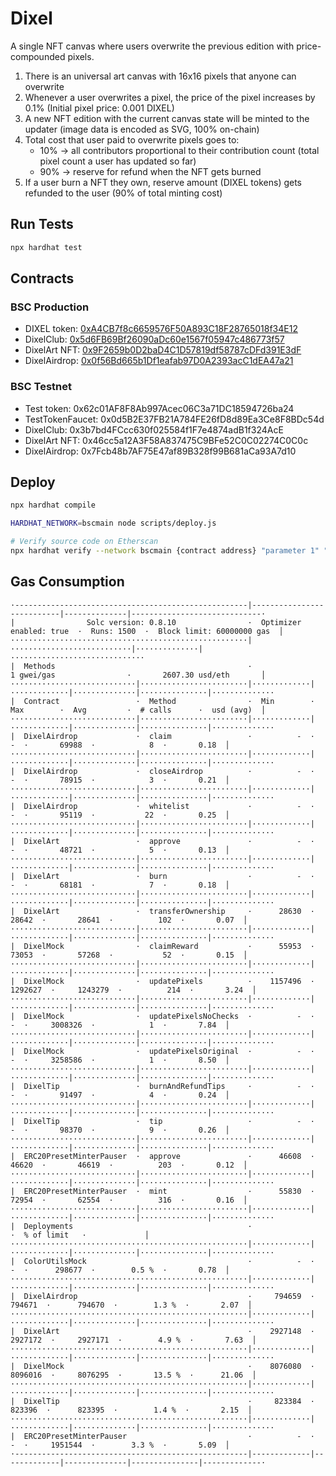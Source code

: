 # Dixel
A single NFT canvas where users overwrite the previous edition with price-compounded pixels.

1. There is an universal art canvas with 16x16 pixels that anyone can overwrite
2. Whenever a user overwrites a pixel, the price of the pixel increases by 0.1% (Initial pixel price: 0.001 DIXEL)
3. A new NFT edition with the current canvas state will be minted to the updater (image data is encoded as SVG, 100% on-chain)
4. Total cost that user paid to overwrite pixels goes to:
    - 10% -> all contributors proportional to their contribution count (total pixel count a user has updated so far)
    - 90% -> reserve for refund when the NFT gets burned
5. If a user burn a NFT they own, reserve amount (DIXEL tokens) gets refunded to the user (90% of total minting cost)

## Run Tests
```bash
npx hardhat test
```

## Contracts

### BSC Production
- DIXEL token: [0xA4CB7f8c6659576F50A893C18F28765018f34E12](https://bscscan.com/token/0xA4CB7f8c6659576F50A893C18F28765018f34E12)
- DixelClub: [0x5d6FB69Bf26090aDc60e1567f05947c486773f57](https://bscscan.com/address/0x5d6FB69Bf26090aDc60e1567f05947c486773f57)
- DixelArt NFT: [0x9F2659b0D2baD4C1D57819df58787cDFd391E3dF](https://bscscan.com/address/0x9F2659b0D2baD4C1D57819df58787cDFd391E3dF)
- DixelAirdrop: [0x0f56Bd665b1Df1eafab97D0A2393acC1dEA47a21](https://bscscan.com/address/0x0f56Bd665b1Df1eafab97D0A2393acC1dEA47a21)

### BSC Testnet
- Test token: 0x62c01AF8F8Ab997Acec06C3a71DC18594726ba24
- TestTokenFaucet: 0x0d5B2E37FB21A784FE26fD8d89Ea3Ce8F8BDc54d
- DixelClub: 0x3b7bd4FCcc630f025584f1F7e4874adB1f324AcE
- DixelArt NFT: 0x46cc5a12A3F58A837475C9BFe52C0C02274C0C0c
- DixelAirdrop: 0x7Fcb48b7AF75E47af89B328f99B681aCa93A7d10

## Deploy
```bash
npx hardhat compile

HARDHAT_NETWORK=bscmain node scripts/deploy.js

# Verify source code on Etherscan
npx hardhat verify --network bscmain {contract address} "parameter 1" "parameter 2"
```

## Gas Consumption
```
·----------------------------------------------------|---------------------------|--------------|-----------------------------·
|                Solc version: 0.8.10                ·  Optimizer enabled: true  ·  Runs: 1500  ·  Block limit: 60000000 gas  │
·····················································|···························|··············|······························
|  Methods                                           ·                1 gwei/gas                ·       2607.30 usd/eth       │
····························|························|·············|·············|··············|···············|··············
|  Contract                 ·  Method                ·  Min        ·  Max        ·  Avg         ·  # calls      ·  usd (avg)  │
····························|························|·············|·············|··············|···············|··············
|  DixelAirdrop             ·  claim                 ·          -  ·          -  ·       69988  ·            8  ·       0.18  │
····························|························|·············|·············|··············|···············|··············
|  DixelAirdrop             ·  closeAirdrop          ·          -  ·          -  ·       78915  ·            3  ·       0.21  │
····························|························|·············|·············|··············|···············|··············
|  DixelAirdrop             ·  whitelist             ·          -  ·          -  ·       95119  ·           22  ·       0.25  │
····························|························|·············|·············|··············|···············|··············
|  DixelArt                 ·  approve               ·          -  ·          -  ·       48721  ·            5  ·       0.13  │
····························|························|·············|·············|··············|···············|··············
|  DixelArt                 ·  burn                  ·          -  ·          -  ·       68181  ·            7  ·       0.18  │
····························|························|·············|·············|··············|···············|··············
|  DixelArt                 ·  transferOwnership     ·      28630  ·      28642  ·       28641  ·          102  ·       0.07  │
····························|························|·············|·············|··············|···············|··············
|  DixelMock                ·  claimReward           ·      55953  ·      73053  ·       57268  ·           52  ·       0.15  │
····························|························|·············|·············|··············|···············|··············
|  DixelMock                ·  updatePixels          ·    1157496  ·    1292627  ·     1243279  ·          214  ·       3.24  │
····························|························|·············|·············|··············|···············|··············
|  DixelMock                ·  updatePixelsNoChecks  ·          -  ·          -  ·     3008326  ·            1  ·       7.84  │
····························|························|·············|·············|··············|···············|··············
|  DixelMock                ·  updatePixelsOriginal  ·          -  ·          -  ·     3258586  ·            1  ·       8.50  │
····························|························|·············|·············|··············|···············|··············
|  DixelTip                 ·  burnAndRefundTips     ·          -  ·          -  ·       91497  ·            4  ·       0.24  │
····························|························|·············|·············|··············|···············|··············
|  DixelTip                 ·  tip                   ·          -  ·          -  ·       98370  ·            9  ·       0.26  │
····························|························|·············|·············|··············|···············|··············
|  ERC20PresetMinterPauser  ·  approve               ·      46608  ·      46620  ·       46619  ·          203  ·       0.12  │
····························|························|·············|·············|··············|···············|··············
|  ERC20PresetMinterPauser  ·  mint                  ·      55830  ·      72954  ·       62554  ·          316  ·       0.16  │
····························|························|·············|·············|··············|···············|··············
|  Deployments                                       ·                                          ·  % of limit   ·             │
·····················································|·············|·············|··············|···············|··············
|  ColorUtilsMock                                    ·          -  ·          -  ·      298677  ·        0.5 %  ·       0.78  │
·····················································|·············|·············|··············|···············|··············
|  DixelAirdrop                                      ·     794659  ·     794671  ·      794670  ·        1.3 %  ·       2.07  │
·····················································|·············|·············|··············|···············|··············
|  DixelArt                                          ·    2927148  ·    2927172  ·     2927171  ·        4.9 %  ·       7.63  │
·····················································|·············|·············|··············|···············|··············
|  DixelMock                                         ·    8076080  ·    8096016  ·     8076295  ·       13.5 %  ·      21.06  │
·····················································|·············|·············|··············|···············|··············
|  DixelTip                                          ·     823384  ·     823396  ·      823395  ·        1.4 %  ·       2.15  │
·····················································|·············|·············|··············|···············|··············
|  ERC20PresetMinterPauser                           ·          -  ·          -  ·     1951544  ·        3.3 %  ·       5.09  │
·----------------------------------------------------|-------------|-------------|--------------|---------------|-------------·
```
